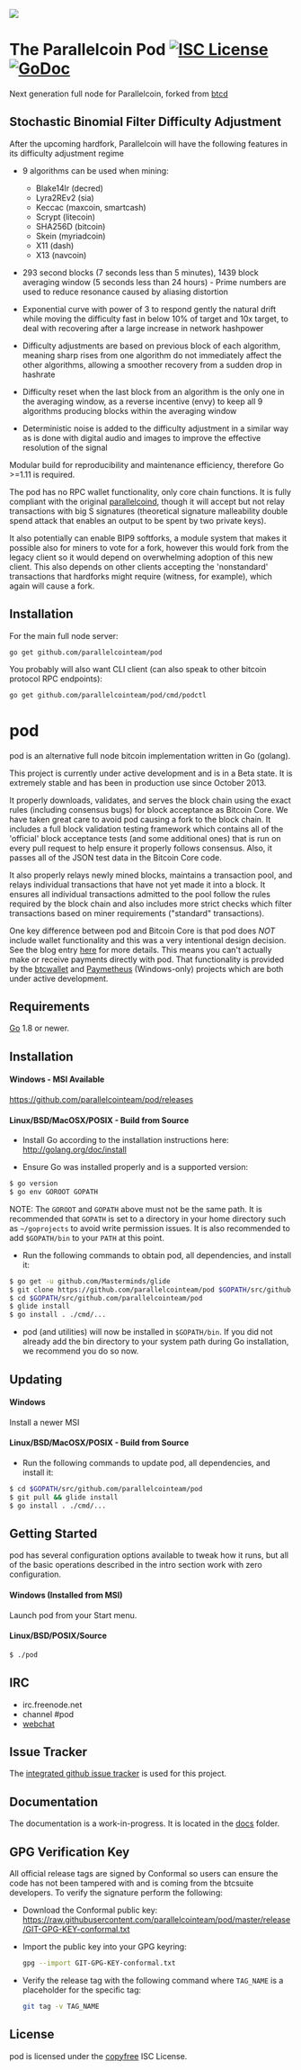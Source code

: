 ![](https://gitlab.com/parallelcoin/node/raw/master/assets/logo.png)

# The Parallelcoin Pod [![ISC License](http://img.shields.io/badge/license-ISC-blue.svg)](http://copyfree.org) [![GoDoc](https://img.shields.io/badge/godoc-reference-blue.svg)](http://godoc.org/github.com/parallelcointeam/pod)

<!-- [![Build Status](https://travis-ci.org/parallelcointeam/pod.png?branch=master)](https://travis-ci.org/parallelcointeam/pod) -->

Next generation full node for Parallelcoin, forked from [btcd](https://github.com/btcsuite/btcd)

## Stochastic Binomial Filter Difficulty Adjustment

After the upcoming hardfork, Parallelcoin will have the following features in its difficulty adjustment regime

- 9 algorithms can be used when mining:

  - Blake14lr (decred)
  - Lyra2REv2 (sia)
  - Keccac (maxcoin, smartcash)
  - Scrypt (litecoin)
  - SHA256D (bitcoin)
  - Skein (myriadcoin)
  - X11 (dash)
  - X13 (navcoin)

- 293 second blocks (7 seconds less than 5 minutes), 1439 block averaging window (5 seconds less than 24 hours) - Prime numbers are used to reduce resonance caused by aliasing distortion

- Exponential curve with power of 3 to respond gently the natural drift while moving the difficulty fast in below 10% of target and 10x target, to deal with recovering after a large increase in network hashpower

- Difficulty adjustments are based on previous block of each algorithm, meaning sharp rises from one algorithm do not immediately affect the other algorithms, allowing a smoother recovery from a sudden drop in hashrate

- Difficulty reset when the last block from an algorithm is the only one in the averaging window, as a reverse incentive (envy) to keep all 9 algorithms producing blocks within the averaging window

- Deterministic noise is added to the difficulty adjustment in a similar way as is done with digital audio and images to improve the effective resolution of the signal

Modular build for reproducibility and maintenance efficiency, therefore Go >=1.11 is required.

The pod has no RPC wallet functionality, only core chain functions. It is fully compliant with the original [parallelcoind](https://github.com/marcetin/parallelcoin), though it will accept but not relay transactions with big S signatures (theoretical signature malleability double spend attack that enables an output to be spent by two private keys).

It also potentially can enable BIP9 softforks, a module system that makes it possible also for miners to vote for a fork, however this would fork from the legacy client so it would depend on overwhelming adoption of this new client. This also depends on other clients accepting the 'nonstandard' transactions that hardforks might require (witness, for example), which again will cause a fork.

## Installation

For the main full node server:

    go get github.com/parallelcointeam/pod

You probably will also want CLI client (can also speak to other bitcoin protocol RPC endpoints):

    go get github.com/parallelcointeam/pod/cmd/podctl

# pod

pod is an alternative full node bitcoin implementation written in Go (golang).

This project is currently under active development and is in a Beta state. It
is extremely stable and has been in production use since October 2013.

It properly downloads, validates, and serves the block chain using the exact
rules (including consensus bugs) for block acceptance as Bitcoin Core. We have
taken great care to avoid pod causing a fork to the block chain. It includes a
full block validation testing framework which contains all of the 'official'
block acceptance tests (and some additional ones) that is run on every pull
request to help ensure it properly follows consensus. Also, it passes all of
the JSON test data in the Bitcoin Core code.

It also properly relays newly mined blocks, maintains a transaction pool, and
relays individual transactions that have not yet made it into a block. It
ensures all individual transactions admitted to the pool follow the rules
required by the block chain and also includes more strict checks which filter
transactions based on miner requirements ("standard" transactions).

One key difference between pod and Bitcoin Core is that pod does _NOT_ include
wallet functionality and this was a very intentional design decision. See the
blog entry [here](https://blog.conformal.com/pod-not-your-moms-bitcoin-daemon)
for more details. This means you can't actually make or receive payments
directly with pod. That functionality is provided by the
[btcwallet](https://github.com/btcsuite/btcwallet) and
[Paymetheus](https://github.com/btcsuite/Paymetheus) (Windows-only) projects
which are both under active development.

## Requirements

[Go](http://golang.org) 1.8 or newer.

## Installation

#### Windows - MSI Available

https://github.com/parallelcointeam/pod/releases

#### Linux/BSD/MacOSX/POSIX - Build from Source

- Install Go according to the installation instructions here:
  http://golang.org/doc/install

- Ensure Go was installed properly and is a supported version:

```bash
$ go version
$ go env GOROOT GOPATH
```

NOTE: The `GOROOT` and `GOPATH` above must not be the same path. It is
recommended that `GOPATH` is set to a directory in your home directory such as
`~/goprojects` to avoid write permission issues. It is also recommended to add
`$GOPATH/bin` to your `PATH` at this point.

- Run the following commands to obtain pod, all dependencies, and install it:

```bash
$ go get -u github.com/Masterminds/glide
$ git clone https://github.com/parallelcointeam/pod $GOPATH/src/github.com/parallelcointeam/pod
$ cd $GOPATH/src/github.com/parallelcointeam/pod
$ glide install
$ go install . ./cmd/...
```

- pod (and utilities) will now be installed in `$GOPATH/bin`. If you did
  not already add the bin directory to your system path during Go installation,
  we recommend you do so now.

## Updating

#### Windows

Install a newer MSI

#### Linux/BSD/MacOSX/POSIX - Build from Source

- Run the following commands to update pod, all dependencies, and install it:

```bash
$ cd $GOPATH/src/github.com/parallelcointeam/pod
$ git pull && glide install
$ go install . ./cmd/...
```

## Getting Started

pod has several configuration options available to tweak how it runs, but all
of the basic operations described in the intro section work with zero
configuration.

#### Windows (Installed from MSI)

Launch pod from your Start menu.

#### Linux/BSD/POSIX/Source

```bash
$ ./pod
```

## IRC

- irc.freenode.net
- channel #pod
- [webchat](https://webchat.freenode.net/?channels=pod)

## Issue Tracker

The [integrated github issue tracker](https://github.com/parallelcointeam/pod/issues)
is used for this project.

## Documentation

The documentation is a work-in-progress. It is located in the [docs](https://github.com/parallelcointeam/pod/tree/master/docs) folder.

## GPG Verification Key

All official release tags are signed by Conformal so users can ensure the code
has not been tampered with and is coming from the btcsuite developers. To
verify the signature perform the following:

- Download the Conformal public key:
  https://raw.githubusercontent.com/parallelcointeam/pod/master/release/GIT-GPG-KEY-conformal.txt

- Import the public key into your GPG keyring:

  ```bash
  gpg --import GIT-GPG-KEY-conformal.txt
  ```

- Verify the release tag with the following command where `TAG_NAME` is a
  placeholder for the specific tag:
  ```bash
  git tag -v TAG_NAME
  ```

## License

pod is licensed under the [copyfree](http://copyfree.org) ISC License.
